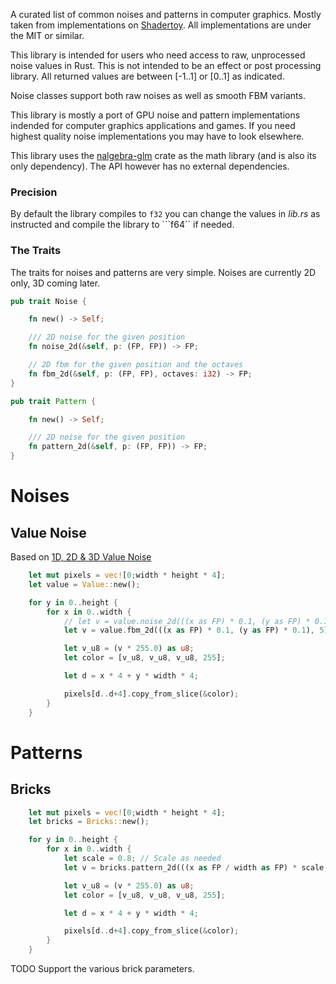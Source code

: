 A curated list of common noises and patterns in computer graphics. Mostly taken from implementations on [Shadertoy](www.shadertoy.com). All implementations are under the MIT or similar.

This library is intended for users who need access to raw, unprocessed noise values in Rust. This is not intended to be an effect or post processing library. All returned values are between [-1..1] or [0..1] as indicated.

Noise classes support both raw noises as well as smooth FBM variants.

This library is mostly a port of GPU noise and pattern implementations indended for computer graphics applications and games. If you need highest quality noise implementations you may have to look elsewhere.

This library uses the [nalgebra-glm](https://docs.rs/nalgebra-glm/latest/nalgebra_glm/) crate as the math library (and is also its only dependency). The API however has no external dependencies.

### Precision

By default the library compiles to ```f32``` you can change the values in *lib.rs* as instructed and compile the library to ```f64`` if needed.

### The Traits

The traits for noises and patterns are very simple. Noises are currently 2D only, 3D coming later.

```rust
pub trait Noise {

    fn new() -> Self;

    /// 2D noise for the given position
    fn noise_2d(&self, p: (FP, FP)) -> FP;

    // 2D fbm for the given position and the octaves
    fn fbm_2d(&self, p: (FP, FP), octaves: i32) -> FP;
}

pub trait Pattern {

    fn new() -> Self;

    /// 2D noise for the given position
    fn pattern_2d(&self, p: (FP, FP)) -> FP;
}

```

# Noises

## Value Noise

Based on [1D, 2D & 3D Value Noise ](https://www.shadertoy.com/view/4dS3Wd)

```rust
    let mut pixels = vec![0;width * height * 4];
    let value = Value::new();

    for y in 0..height {
        for x in 0..width {
            // let v = value.noise_2d(((x as FP) * 0.1, (y as FP) * 0.1));
            let v = value.fbm_2d(((x as FP) * 0.1, (y as FP) * 0.1), 5);

            let v_u8 = (v * 255.0) as u8;
            let color = [v_u8, v_u8, v_u8, 255];

            let d = x * 4 + y * width * 4;

            pixels[d..d+4].copy_from_slice(&color);
        }
    }
```

# Patterns

## Bricks

```rust
    let mut pixels = vec![0;width * height * 4];
    let bricks = Bricks::new();

    for y in 0..height {
        for x in 0..width {
            let scale = 0.8; // Scale as needed
            let v = bricks.pattern_2d(((x as FP / width as FP) * scale, (y as FP / height as FP) * scale));

            let v_u8 = (v * 255.0) as u8;
            let color = [v_u8, v_u8, v_u8, 255];

            let d = x * 4 + y * width * 4;

            pixels[d..d+4].copy_from_slice(&color);
        }
    }
```

TODO Support the various brick parameters.
